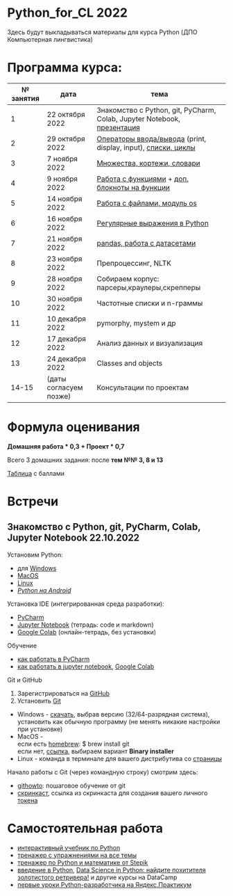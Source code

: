 # Python_for_CL 2022

Здесь будут выкладываться материалы для курса Python (ДПО Компьютерная лингвистика)

# Программа курса: 

<table>
<thead>
<tr>
<th>№ занятия</th>
<th>дата</th>
<th>тема</th>
</tr>
</thead>
<tbody>
<tr>
<td>1</td>
<td>22 октября 2022</td>
<td>Знакомство с Python, git, PyCharm, Colab, Jupyter Notebook, <a href="https://github.com/AnnSenina/Python_for_CL/blob/main/slides/Python_CL_2022.pdf">презентация</a></td>
<tr>
<td>2</td>
<td>29 октября 2022</td>
<td><a href="https://github.com/AnnSenina/Python_for_CL/blob/main/notebooks/Python_2_Intro.ipynb">Операторы ввода/вывода</a> (print, display, input), <a href="https://github.com/AnnSenina/Python_for_CL/blob/main/notebooks/Python_3_if%2C_while_%20%D1%81%20%D0%B4%D0%BE%D0%BF%D0%BE%D0%BB%D0%BD%D0%B5%D0%BD%D0%B8%D1%8F%D0%BC%D0%B8.ipynb">списки, циклы</a></td>
<tr>
<td>3</td>
<td>7 ноября 2022</td>
<td><a href="https://github.com/AnnSenina/Python_for_CL/blob/main/notebooks/Python_4_list%2C%20tuple%2C%20set%2C%20dict_%D1%81%20%D0%B4%D0%BE%D0%BF%D0%BE%D0%BB%D0%BD%D0%B5%D0%BD%D0%B8%D1%8F%D0%BC%D0%B8_2.ipynb">Множества, кортежи, словари</a></td>
<tr>
<td>4</td>
<td>9 ноября 2022</td>
<td><a href="https://github.com/AnnSenina/Python_for_CL/blob/main/notebooks/Python_5_Functions_%D1%81%20%D0%B4%D0%BE%D0%BF%D0%BE%D0%BB%D0%BD%D0%B5%D0%BD%D0%B8%D1%8F%D0%BC%D0%B8.ipynb">Работа с функциями</a> + <a href="https://github.com/AnnSenina/Python_for_CL/tree/main/notebooks/%D0%B4%D0%BE%D0%BF%D0%BE%D0%BB%D0%BD%D0%B8%D1%82%D0%B5%D0%BB%D1%8C%D0%BD%D1%8B%D0%B5%20%D1%82%D0%B5%D1%82%D1%80%D0%B0%D0%B4%D0%BA%D0%B8">доп. блокноты на функции</a></td>
<tr>
<td>5</td>
<td>14 ноября 2022</td>
<td><a href="https://github.com/AnnSenina/Python_for_CL/blob/main/notebooks/Python_6_os%2C_files_c%20%D0%B4%D0%BE%D0%BF%D0%BE%D0%BB%D0%BD%D0%B5%D0%BD%D0%B8%D1%8F%D0%BC%D0%B8.ipynb">Работа с файлами, модуль os</a></td>
<tr>
<td>6</td>
<td>16 ноября 2022</td>
<td><a href="https://github.com/AnnSenina/Python_for_CL/blob/main/notebooks/Python_7_regex_с_дополнениями.ipynb">Регулярные выражения в Python</a></td>
<tr>
<td>7</td>
<td>21 ноября 2022</td>
<td><a href="https://github.com/AnnSenina/Python_for_CL/blob/main/notebooks/Python_8_pandas.ipynb">pandas, работа с датасетами</a></td>
<tr>
<td>8</td>
<td>23 ноября 2022</td>
<td>Препроцессинг, NLTK</td>
<tr>
<td>9</td>
<td>28 ноября 2022</td>
<td>Собираем корпус: парсеры,краулеры,скрепперы</td>
<tr>
<td>10</td>
<td>30 ноября 2022</td>
<td>Частотные списки и n-граммы</td>
<tr>
<td>11</td>
<td>10 декабря 2022</td>
<td>pymorphy, mystem и др</td>
<tr>
<td>12</td>
<td>17 декабря 2022</td>
<td>Анализ данных и визуализация</td>
<tr>
<td>13</td>
<td>24 декабря 2022</td>
<td>Classes and objects</td>
<tr>
<td>14-15</td>
<td>(даты согласуем позже)</td>
<td>Консультации по проектам</td>
<table>

# Формула оценивания

**Домашняя работа * 0,3 + Проект * 0,7**

Всего 3 домашних задания: после **тем №№ 3, 8 и 13**

[Таблица](https://docs.google.com/spreadsheets/d/13RR6fnZjqJo3SIpdNMW8o73PK7NSWgb0t6602x0bwWY/edit#gid=0) с баллами

# Встречи

## Знакомство с Python, git, PyCharm, Colab, Jupyter Notebook 22.10.2022
Установим Python:

- для [Windows](https://www.python.org/downloads/windows/)
- [MacOS](https://www.python.org/downloads/macos/)
- [Linux](https://www.python.org/downloads/source/)
- *[Python на Android](https://pythonru.com/baza-znanij/python-na-android)*

Установка IDE (интегрированная среда разработки):
- [PyCharm](www.jetbrains.com/pycharm/download/)
- [Jupyter Notebook](https://jupyter.org/install) (тетрадь: code и markdown)
- [Google Colab](https://colab.research.google.com) (онлайн-тетрадь, без установки)

Обучение
- [как работать в PyCharm](https://py-charm.blogspot.com/2017/09/blog-post.html)
- [как работать в jupyter notebook](https://devpractice.ru/python-lesson-6-work-in-jupyter-notebook/), [Google Colab](https://towardsdatascience.com/getting-started-with-google-colab-f2fff97f594c)

Git и GitHub
1. Зарегистрироваться на [GitHub](https://github.com)
2. Установить [Git](https://git-scm.com/downloads)

- Windows - [скачать](https://git-scm.com/download/win), выбрав версию (32/64-разрядная система), установить как обычную программу (не менять никакие настройки при установке)  
- MacOS -  
если есть [homebrew](https://brew.sh): $ brew install git  
если нет, [ссылка](https://git-scm.com/download/mac), выбираем вариант **Binary installer**  
- Linux - команда в терминале для вашего дистрибутива со [страницы](https://git-scm.com/download/linux)  

Начало работы с Git (через командную строку) смотрим здесь:
- [githowto](https://githowto.com/ru): пошаговое обучение от git
- [скринкаст](https://youtu.be/piq5dSX7hL0), ссылка из скринкаста для создания вашего личного [токена](https://github.com/settings/tokens/new)

# Самостоятельная работа
- [интерактивный учебник по Python](https://snakify.org/ru)
- [тренажер с упражнениями на все темы](https://www.w3resource.com/python-exercises/)
- [тренажер по Python и математике от Stepik](https://stepik.org/course/3356/promo#toc)
- [введение в Python](https://app.datacamp.com/learn/courses/intro-to-python-for-data-science), [Data Science in Python: найдите похитителя золотистого ретривера!](https://app.datacamp.com/learn/courses/introduction-to-data-science-in-python) и другие курсы на DataCamp
- [первые уроки Python-разработчика на Яндекс.Практикум](https://practicum.yandex.ru/profile/backend-developer/)
